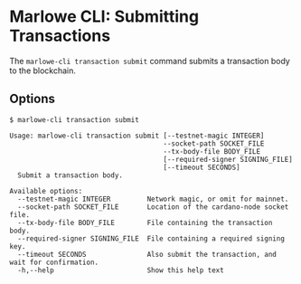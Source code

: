 # Marlowe CLI: Submitting Transactions

The `marlowe-cli transaction submit` command submits a transaction body to the blockchain.


## Options

    $ marlowe-cli transaction submit
    
    Usage: marlowe-cli transaction submit [--testnet-magic INTEGER]
                                          --socket-path SOCKET_FILE
                                          --tx-body-file BODY_FILE
                                          [--required-signer SIGNING_FILE]
                                          [--timeout SECONDS]
      Submit a transaction body.
    
    Available options:
      --testnet-magic INTEGER         Network magic, or omit for mainnet.
      --socket-path SOCKET_FILE       Location of the cardano-node socket file.
      --tx-body-file BODY_FILE        File containing the transaction body.
      --required-signer SIGNING_FILE  File containing a required signing key.
      --timeout SECONDS               Also submit the transaction, and wait for confirmation.
      -h,--help                       Show this help text

